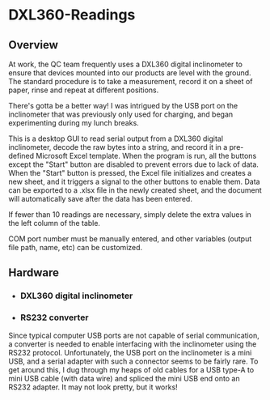 # DXL360-Readings

## Overview
At work, the QC team frequently uses a DXL360 digital inclinometer to ensure that devices mounted into our products are level with the ground. The standard procedure is to take a measurement, record it on a sheet of paper, rinse and repeat at different positions.  
  
There's gotta be a better way! I was intrigued by the USB port on the inclinometer that was previously only used for charging, and began experimenting during my lunch breaks.

This is a desktop GUI to read serial output from a DXL360 digital inclinometer, decode the raw bytes into a string, and record it in a pre-defined Microsoft Excel template.
When the program is run, all the buttons except the "Start" button are disabled to prevent errors due to lack of data. When the "Start" button is pressed, the Excel file initializes and creates a new sheet, and it triggers a signal to the other buttons to enable them. Data can be exported to a .xlsx file in the newly created sheet, and the document will automatically save after the data has been entered.  

If fewer than 10 readings are necessary, simply delete the extra values in the left column of the table.  
  
COM port number must be manually entered, and other variables (output file path, name, etc) can be customized.  

## Hardware
- ### DXL360 digital inclinometer
- ### RS232 converter
Since typical computer USB ports are not capable of serial communication, a converter is needed to enable interfacing with the inclinometer using the RS232 protocol. Unfortunately, the USB port on the inclinometer is a mini USB, and a serial adapter with such a connector seems to be fairly rare. To get around this, I dug through my heaps of old cables for a USB type-A to mini USB cable (with data wire) and spliced the mini USB end onto an RS232 adapter. It may not look pretty, but it works!
